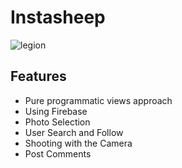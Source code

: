 # Instasheep
![legion](https://cloud.githubusercontent.com/assets/28396682/25774124/38b6ef34-324f-11e7-94a2-eaf88cd3f342.png)

## Features
* Pure programmatic views approach
* Using Firebase
* Photo Selection
* User Search and Follow
* Shooting with the Camera
* Post Comments
